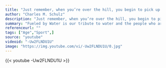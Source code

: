 ```yaml
---
title: "Just remember, when you’re over the hill, you begin to pick up speed."
author: "Charles M. Schulz"
description: "Just remember, when you’re over the hill, you begin to pick up speed. - Charles M. Schulz quotes from GetInspired365.com"
summary: "Fueled by Water is our tribute to water and the people who are fueled by it.   Jurgen is a 91-year-old Masters swimmer who has been competing in Masters swimming for 41 years. He’s a true competitor who has broken world records and Masters records. Jurgen reminds us that swimming is a sport for life."
referenceurl: ""
tags: ["Age","Sport",]
source: "youtube"
videoid: "-Uw2FLNDU1U"
image: "https://img.youtube.com/vi/-Uw2FLNDU1U/0.jpg"
---
```


{{< youtube -Uw2FLNDU1U >}}
